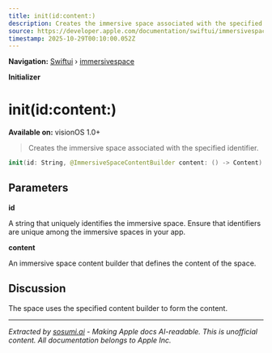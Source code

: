 ```yaml
---
title: init(id:content:)
description: Creates the immersive space associated with the specified identifier.
source: https://developer.apple.com/documentation/swiftui/immersivespace/init(id:content:)
timestamp: 2025-10-29T00:10:00.052Z
---
```


**Navigation:** [Swiftui](/documentation/swiftui) › [immersivespace](/documentation/swiftui/immersivespace)

**Initializer**

# init(id:content:)

**Available on:** visionOS 1.0+

> Creates the immersive space associated with the specified identifier.

```swift
init(id: String, @ImmersiveSpaceContentBuilder content: () -> Content) where Data == Never
```

## Parameters

**id**

A string that uniquely identifies the immersive space. Ensure that identifiers are unique among the immersive spaces in your app.



**content**

An immersive space content builder that defines the content of the space.



## Discussion

The space uses the specified content builder to form the content.

---

*Extracted by [sosumi.ai](https://sosumi.ai) - Making Apple docs AI-readable.*
*This is unofficial content. All documentation belongs to Apple Inc.*
